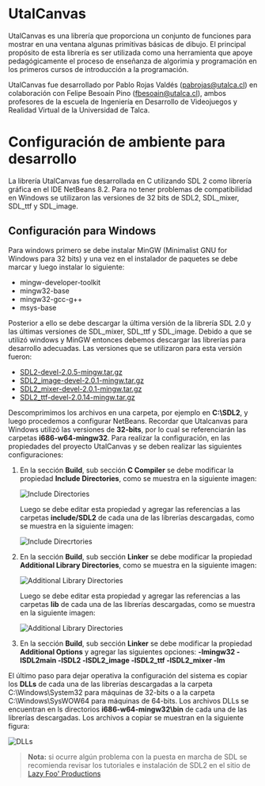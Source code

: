 
# UtalCanvas

UtalCanvas es una librería que proporciona un conjunto de funciones para mostrar en una ventana algunas primitivas 
básicas de dibujo. El principal propósito de esta librería es ser utilizada como una herramienta que apoye pedagógicamente 
el proceso de enseñanza de algorimia y programación en los primeros cursos de introducción a la programación.

UtalCanvas fue desarrollado por Pablo Rojas Valdés (pabrojas@utalca.cl) en colaboración con Felipe Besoaín Pino 
(fbesoain@utalca.cl), ambos profesores de la escuela de Ingeniería en Desarrollo de Videojuegos y Realidad Virtual de la
Universidad de Talca.


# Configuración de ambiente para desarrollo

La librería UtalCanvas fue desarrollada en C utilizando SDL 2 como librería gráfica en el IDE NetBeans 8.2. Para no tener 
problemas de compatibilidad en Windows se utilizaron las versiones de 32 bits de SDL2, SDL_mixer, SDL_ttf y SDL_image.

## Configuración para Windows

Para windows primero se debe instalar MinGW (Minimalist GNU for Windows para 32 bits) y una vez en el instalador de paquetes se debe marcar y luego instalar lo siguiente:

* mingw-developer-toolkit
* mingw32-base
* mingw32-gcc-g++
* msys-base

Posterior a ello se debe descargar la última versión de la librería SDL 2.0 y las últimas versiones de SDL_mixer, SDL_ttf 
y SDL_image. Debido a que se utilizó windows y MinGW entonces debemos descargar las librerías para desarrollo adecuadas. 
Las versiones que se utilizaron para esta versión fueron:

* [SDL2-devel-2.0.5-mingw.tar.gz](http://libsdl.org/release/SDL2-devel-2.0.5-mingw.tar.gz)
* [SDL2_image-devel-2.0.1-mingw.tar.gz](http://libsdl.org/projects/SDL_image/release/SDL2_image-devel-2.0.1-mingw.tar.gz)
* [SDL2_mixer-devel-2.0.1-mingw.tar.gz](http://libsdl.org/projects/SDL_mixer/release/SDL2_mixer-devel-2.0.1-mingw.tar.gz)
* [SDL2_ttf-devel-2.0.14-mingw.tar.gz](http://libsdl.org/projects/SDL_ttf/release/SDL2_ttf-devel-2.0.14-mingw.tar.gz)

Descomprimimos los archivos en una carpeta, por ejemplo en **C:\SDL2**, y luego procedemos a configurar NetBeans.
Recordar que Utalcanvas para Windows utilizó las versiones de **32-bits**, por lo cual se referenciarán las carpetas
**i686-w64-mingw32**. Para realizar la configuración, en las propiedades del proyecto UtalCanvas y se deben realizar
las siguientes configuraciones: 

1. En la sección **Build**, sub sección **C Compiler** se debe modificar la propiedad **Include Directories**, como se muestra en 
   la siguiente imagen:

   ![Include Directories](https://lh3.googleusercontent.com/gvA9AyWEr7m6l5IrLNAW_A4G36tjlp7T6uDT_7ETTn6EY31t80fIc6kRIXAQbnaPyyHuZOl_RG2Uzv5KqO3EYWPhIgSU84T2houAivjnLmuQaFQr76A8pMRbRovGsfqloeo1BO0nPb8s8Qwd0epKypkBta2zbZiLenjJ-hiZfFvSXsg7FIXu3w8llgVTQeAxIDJkUFSXr75Km448Pl-5Of0XYXQLHIhUWEx9UX4KgicCLzvxf4OWad77IW4FLMsvgLjxbd3NhbWRZlrXfVCTzhrcv2FewRZk6k7Jp4g7s4jMGtwalYMUs5Owh4N_4VV6YFviGyqKXKo40LjR2ff52WbQ1uHPhjkVlHhQvo6_s3f5nXXeJXMLevrYpxGydk7QkEhLVTAMm0UpatqIexFOADOYUrdj1niAmuyalKrWV6kfNmc6yTQSGyHciuy7gMPoX-dKcbrlvz6IHT4b1HUQQYvoFONUtiDwn2nnnSENIE2eCvervaiarbrZrEPK2v7ETzsHzo1hq6U00Ge-sJ8T6NittjQKVpZR-e5O6pJSNr2VJ55r91YXs3GoQyu5wt6IFtZFOzEBqoh6StgLvjsw2rXsdk9kRQmApY6GACa3WI-k53k=w902-h601-no)

   Luego se debe editar esta propiedad y agregar las referencias a las carpetas **include/SDL2** de cada una de las librerías
   descargadas, como se muestra en la siguiente imagen:

   ![Include Direcrtories](https://lh3.googleusercontent.com/FY_5vyCP60yLuaIFiGWe0DImk91AMhTpGLXbZ0tW4bSrXANpqEdO4a43HbgZ3VqkVaKZ8s2RzTHxd-prgQpEmblFV4iSI7BD0bxT4gYDpiGwwPdsW9cBMzR-AzLpY_dfVgrVtNlVx5Q_tTcziIHwyhL1mQVUEX9oxcZEVuaGOooK2NoOzxKWOahXqDnNwPYTBmCJ46PL1kiDIXuGB-GMvBmiR3uMk3sWzeCVymfhg5i7gH_GW_8kguDztWD-u7LRLUrU8xXC4bVeVLZiRBhk1HncGhqMPJqdhVYauLcUAn5qOiHpS3arpcRQXs9TsV18BFgEPh4rHJQlU3_JcMpqL-djGbaHwtas8o854Gqun1SNj_Q0hlFwTYCYN27PfA0NQCRs5HH4h3cqqEWN5uVgHq29UY_WWKh7Cmnryt4nXE-7O37j8rkS7sRaS0l68ot1tkhYGeTlRnyiAgKDD8nZ7JEVkenT07oD14e1JrJHFVB9_U-X3eFzV0_Q9Kmy7CQ7--LnggY_7eRAo0GvHmAYf7wx2e8Tip84IZU4ClHQl2r0FmCAP1t5ul3sU5fqJyU_PLuZSR9LP-ZzvhwBesN30CZnOW_qV-N-sx1PbyGnxoHtUlw=w482-h352-no)

2. En la sección **Build**, sub sección **Linker** se debe modificar la propiedad **Additional Library Directories**, como se muestra
   en la siguiente imagen:

   ![Additional Library Directories](https://lh3.googleusercontent.com/vDrKYcKlIilOVTdrx0S4DkI5IbLboeuiopGyXB-hgdAYL_PqyXX6DZ4kqkH-av4Gf2xiooMdNaqgMKo7AfR01MhSgJlUTuTjFZmHsp5ZaffAqgtAH2laLt0lHkxi1v4j-LCCX1f07wCUNpY4QNqzG7po6qIym2qh2XnkNGdyNNWgrPuHPXkopy76bWIrVcmhvNjgpks8A-FNy6Adb9Y4E-q5djX6jKVHv1V4XWVbEqDmrKoWf1NX_xZB8xTWqQFnA9YkaasoTmB1dI8-9dmbgxOob9NtY_V0kYmJczemz5QpQBtaQdqex7NzFu6i0sbGhP9LfvUziqXJiolg02pFB4ZBMiw1jPaPFwfcZn0e3dYBSShBQQKlhM18WWoD-lRzlkcQ5Puq4lyJwxg_0xfpMzS1VYxDEzrO66fJq-n6PvHiDUhSHQM9QEWLJkDhhqunAHxmZEjMY0iDOpSx9NIW0-6AtIkxfmhjDoWh8ZzrCPM4SaFYuQqG0qW2bOyaOw64YmrfAkaq9L8C1C1YDb_q4IYqGErco183HpdryVy4eI48voN9Z8bSK3eDr5Pg07mSuHfqtB_WYG_eoYRBiS1D0X9apqAVayjBD090ihx45aaWye2uFHs=w902-h601-no)

   Luego se debe editar esta propiedad y agregar las referencias a las carpetas **lib** de cada una de las librerías descargadas, 
   como se muestra en la siguiente imagen:

   ![Additional Library Directories](https://lh3.googleusercontent.com/DcQvSxAcVhnUIxUbyCtRHm-SmlWOjH1cpg11C6LeQC_XJeprbWsrw89yGBgDC3RLl6wXne4eUhjujNxbrXJTYD66njW06X8aXAfTIFDDf7pgqT_FdWO1UR_in1usocukZI10L3HYMwPXJoB8R7im41a9m5CmwtcpfY79kbCzYxiRMGtc66pVPoSaCzj09Wq1HMjnjbpqO17RQU9s-u7RAtxxUMsxG1o-dkZ1VU4BBiDGOFwtvDsVFbKqiO1JjQ28QmWxSVgJDzNlKhl2tP_7oy9S0u6ka1rGQtsL8qHtVF460lxTC6oCtc4rJeWrzg1j8VvTZjPMnnXl_c7ON2rONd6cNqfX_b_vFi8cGE7S_F9Z4Ke5xFTA5D8KZ6mBa_QrfH0KSySzKxUjG1iJtzpVr0jGvLvyzVAJ0-0QQKUo6iB7tylSeO7WjZ5W5969twdjIfLyLa7VC57Uh6rYGXHHb0QqJzlu4FffjHLfTFcx5jplogxS9Ay1xmNG2Pmv2uU2hfTadVKV0NPH87jQ3vzggHmL7BrJAD0YiJywMwJhrTUJyt1KSfeOxeq_wFLMJkmeNiNASPfKJ3vTM5nrnzbPaByUvkZ3iihAR3EmcCps0omi6ao=w482-h351-no)

3. En la sección **Build**, sub sección **Linker** se debe modificar la propiedad **Additional Options** y agregar las siguientes 
   opciones: **-lmingw32 -lSDL2main -lSDL2 -lSDL2_image -lSDL2_ttf -lSDL2_mixer -lm**
   

El último paso para dejar operativa la configuración del sistema es copiar los **DLLs** de cada una de las librerías 
descargadas a la carpeta C:\Windows\System32 para máquinas de 32-bits o a la carpeta C:\Windows\SysWOW64 para máquinas de 
64-bits. Los archivos DLLs se encuentran en ls directorios **i686-w64-mingw32\bin** de cada una de las librerías descargadas. 
Los archivos a copiar se muestran en la siguiente figura:

![DLLs](https://lh3.googleusercontent.com/I3c8N5-yLsRp0r13_dR_D0OlMDyP8GzLFMIPPaa49TjMv7d2KXcLn0Q8N_ZkNajikCd0J8QSkqKNubIfF94Wp66g7tlRK2glg0fzYxw3njhb-_gPvrPYqhYrH16PB-aYt8-o_-oCZ8d8tm7nm3rSLY1fdjXDY5Sq9QCseVSS352OIGAfl9Xz-E3Hr2mcMXFhoWtAUBisYSIPWNMsMGNKcmNBDKtK4NzWsnOgR9syIZp7uaN0Sy6mnJILi72S2cWP0RBXN3CMDZFpq3S3egqqZHeLT7eI9ucLT24U7thzZHMG21iZyi1EMyNMxzz2FTDLPztPK6GHxLd3NNzeLgMBRt-zUdKpLkBW-Jr7WH9GrYkRfQ96NhYrhzuPf1ZupZmIAizjoi2MU4EZ8gjlVaJX0FiXSYqHbIawhypSvAMmbfvGfaPIwQjHZ1SsJYnskulO0tfOyZf2rjr2jOb_mAIw3-RIx9NqOS7E6xY4omXr_pgbsz2B01fwTl7yhMnq_w-uHjTrpnz2Bq5yYKVBtFB7ahFAJTcJelh0F0PQMmnEHl-YrGG--8QwshiwMfYjXpDAh_SvWXPALyxQMpBvJpE8lgJl-5gSyZ7ZdYNBHb8mGYjPelIGNV4=w538-h495-no)


>**Nota:** si ocurre algún problema con la puesta en marcha de SDL se recomienda revisar los tutoriales e instalación de SDL2 en el 
> sitio de [Lazy Foo' Productions](http://lazyfoo.net/tutorials/SDL/)
